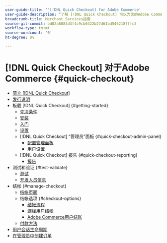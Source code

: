 ```yaml
---
user-guide-title: '"[!DNL Quick Checkout] for Adobe Commerce'
user-guide-description: “了解 [!DNL Quick Checkout] 可以为您的Adobe Commerce实例以及如何成功载入和设置扩展。”
breadcrumb-title: Merchant Services指南
source-git-commit: bd02a8083d3f4c9cb0422b27d61bd5462187ffc3
workflow-type: tm+mt
source-wordcount: '0'
ht-degree: 0%

---
```



# [!DNL Quick Checkout] 对于Adobe Commerce {#quick-checkout}

- [简介 [!DNL Quick Checkout]](overview.md)
- [发行说明](release-notes.md)
- 板载 [!DNL Quick Checkout] {#getting-started}
   - [先决条件](prerequisites.md)
   - [安装](install.md)
   - [入门](onboarding.md)
   - [设置](settings-quick-checkout.md)
   - [!DNL Quick Checkout] “管理员”面板 {#quick-checkout-admin-panel}
      - [配置管理面板](admin-panel.md)
      - [用户设置](user-roles-setup.md)
   - [!DNL Quick Checkout] 报告 {#quick-checkout-reporting}
      - [报告](reports.md)
- 测试和验证 {#test-validate}
   - [测试](testing.md)
   - [开发人员信息](developer.md)
- 结帐 {#manage-checkout}
   - [结帐页面](checkout-page.md)
   - 结帐选项 {#checkout-options}
      - [结帐流程](checkout-flow.md)
      - [螺栓用户结帐](checkout-bolt.md)
      - [Adobe Commerce用户结账](checkout-adobe-commerce.md)
   - [付款方法](payment-methods.md)
- [用户会话生命周期](user-session-lifetime.md)
- [在管理员中创建订单](create-order-admin.md)
